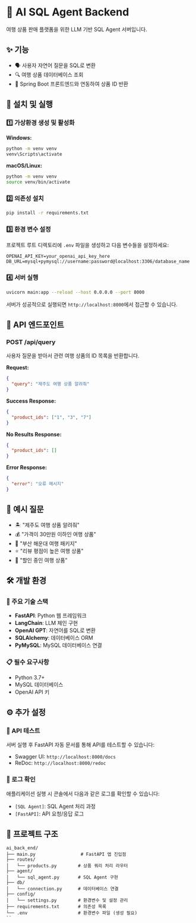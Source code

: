 # 🤖 AI SQL Agent Backend

여행 상품 판매 플랫폼을 위한 LLM 기반 SQL Agent 서버입니다.

## ✨ 기능

- 🗣️ 사용자 자연어 질문을 SQL로 변환
- 🔍 여행 상품 데이터베이스 조회
- 🔗 Spring Boot 프론트엔드와 연동하여 상품 ID 반환

## 🚀 설치 및 실행

### 1️⃣ 가상환경 생성 및 활성화

**Windows:**
```bash
python -m venv venv
venv\Scripts\activate
```

**macOS/Linux:**
```bash
python -m venv venv
source venv/bin/activate
```

### 2️⃣ 의존성 설치
```bash
pip install -r requirements.txt
```

### 3️⃣ 환경 변수 설정
프로젝트 루트 디렉토리에 `.env` 파일을 생성하고 다음 변수들을 설정하세요:

```env
OPENAI_API_KEY=your_openai_api_key_here
DB_URL=mysql+pymysql://username:password@localhost:3306/database_name
```

### 4️⃣ 서버 실행
```bash
uvicorn main:app --reload --host 0.0.0.0 --port 8000
```

서버가 성공적으로 실행되면 `http://localhost:8000`에서 접근할 수 있습니다.

## 📡 API 엔드포인트

### POST /api/query
사용자 질문을 받아서 관련 여행 상품의 ID 목록을 반환합니다.

**Request:**
```json
{
  "query": "제주도 여행 상품 알려줘"
}
```

**Success Response:**
```json
{
  "product_ids": ["1", "3", "7"]
}
```

**No Results Response:**
```json
{
  "product_ids": []
}
```

**Error Response:**
```json
{
  "error": "오류 메시지"
}
```

## 💬 예시 질문

- 🏝️ "제주도 여행 상품 알려줘"
- 💰 "가격이 30만원 이하인 여행 상품"
- 🌊 "부산 해운대 여행 패키지"
- ⭐ "리뷰 평점이 높은 여행 상품"
- 🎉 "할인 중인 여행 상품"

## 🛠️ 개발 환경

### 🔧 주요 기술 스택
- **FastAPI**: Python 웹 프레임워크
- **LangChain**: LLM 체인 구현
- **OpenAI GPT**: 자연어를 SQL로 변환
- **SQLAlchemy**: 데이터베이스 ORM
- **PyMySQL**: MySQL 데이터베이스 연결

### 📋 필수 요구사항
- Python 3.7+
- MySQL 데이터베이스
- OpenAI API 키

## ⚙️ 추가 설정

### 🧪 API 테스트
서버 실행 후 FastAPI 자동 문서를 통해 API를 테스트할 수 있습니다:
- Swagger UI: `http://localhost:8000/docs`
- ReDoc: `http://localhost:8000/redoc`

### 📝 로그 확인
애플리케이션 실행 시 콘솔에서 다음과 같은 로그를 확인할 수 있습니다:
- `[SQL Agent]`: SQL Agent 처리 과정
- `[FastAPI]`: API 요청/응답 로그

## 📁 프로젝트 구조

```
ai_back_end/
├── main.py                 # FastAPI 앱 진입점
├── routes/
│   └── products.py        # 상품 쿼리 처리 라우터
├── agent/
│   └── sql_agent.py       # SQL Agent 구현
├── db/
│   └── connection.py      # 데이터베이스 연결
├── config/
│   └── settings.py        # 환경변수 및 설정 관리
├── requirements.txt       # 의존성 목록
└── .env                   # 환경변수 파일 (생성 필요)
``